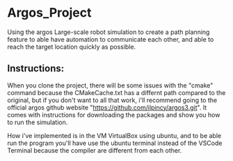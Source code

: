 # Argos_Project
Using the argos Large-scale robot simulation to create a path planning feature to able have automation to communicate each other, and able to reach the target location quickly as possible.

## Instructions:

When you clone the project, there will be some issues with the "cmake" command because the CMakeCache.txt has a differnt path compared to the original, but if you don't want to all that work, i'll recommend going to the official argos github website "https://github.com/ilpincy/argos3.git". It comes with instructions for downloading the packages and show you how to run the simulation. 

How i've implemented is in the VM VirtualBox using ubuntu, and to be able run the program you'll have use the ubuntu terminal instead of the VSCode Terminal because the compiler are different from each other. 

